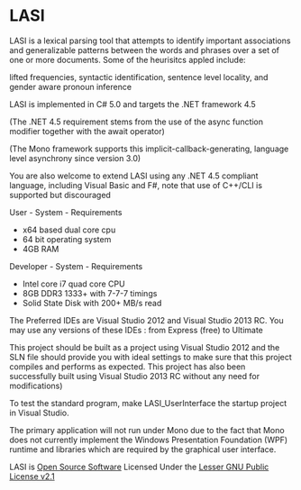 LASI
====

LASI is a lexical parsing tool that attempts to identify important associations and generalizable patterns between the words and phrases over a set of one or more documents.
Some of the heurisitcs appled include: 

lifted frequencies, syntactic identification, sentence level locality, and gender aware pronoun inference

LASI is implemented in C# 5.0 and targets the .NET framework 4.5

(The .NET 4.5 requirement stems from the use of the async function modifier together with the await operator)

(The Mono framework supports this implicit-callback-generating, language level asynchrony since version 3.0)

You are also welcome to extend LASI using any .NET 4.5 compliant language, including Visual Basic and F#, note that use of C++/CLI is supported but discouraged

User - System - Requirements
- x64 based dual core cpu
- 64 bit operating system
- 4GB RAM

Developer - System - Requirements
- Intel core i7 quad core CPU
- 8GB DDR3 1333+ with 7-7-7 timings
- Solid State Disk with 200+ MB/s read

The Preferred IDEs are Visual Studio 2012 and Visual Studio 2013 RC.
You may use any versions of these IDEs : from Express (free) to Ultimate


This project should be built as a project using Visual Studio 2012 and the SLN file should provide you with 
ideal settings to make sure that this project compiles and performs as expected. 
This project has also been successfully built using Visual Studio 2013 RC without any need for modifications) 

To test the standard program, make LASI_UserInterface the startup project in Visual Studio. 

The primary application will not run under Mono due to the fact that Mono does not currently implement the Windows Presentation Foundation (WPF) runtime and libraries which are required by the graphical user interface.

LASI is [Open Source Software](http://opensource.org/) Licensed Under the [Lesser GNU Public License v2.1](http://opensource.org/licenses/LGPL-2.1)
